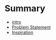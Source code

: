 # Summary

* [intro](chap1/intro.md)
* [Problem Statement](chap1/intro_a.md)
* [Inspiration](chap1/intro_b.md)

